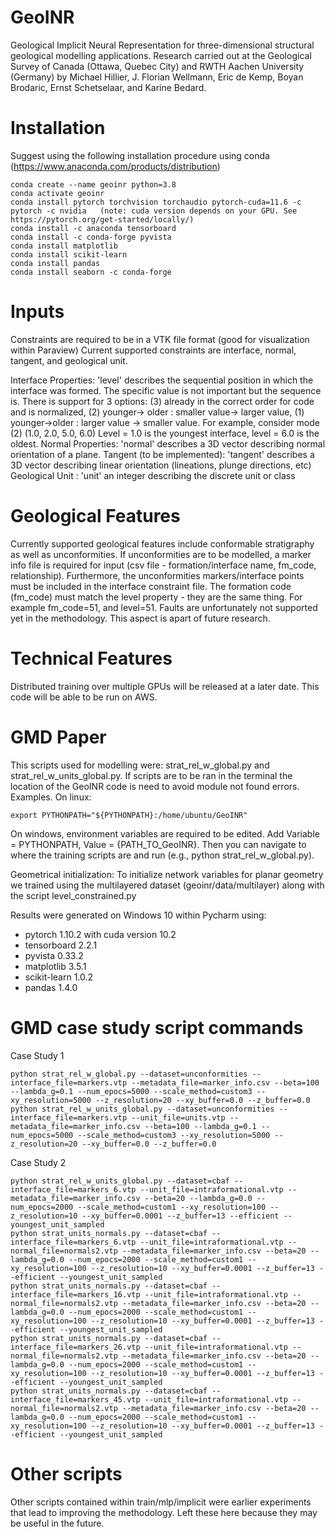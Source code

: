# GeoINR
Geological Implicit Neural Representation for three-dimensional structural geological modelling applications.
Research carried out at the Geological Survey of Canada (Ottawa, Quebec City) and RWTH Aachen University (Germany) by Michael Hillier, J. Florian Wellmann, Eric de Kemp, Boyan Brodaric, Ernst Schetselaar, and Karine Bedard.

# Installation
Suggest using the following installation procedure using conda (https://www.anaconda.com/products/distribution)
```
conda create --name geoinr python=3.8
conda activate geoinr
conda install pytorch torchvision torchaudio pytorch-cuda=11.6 -c pytorch -c nvidia   (note: cuda version depends on your GPU. See https://pytorch.org/get-started/locally/)
conda install -c anaconda tensorboard
conda install -c conda-forge pyvista
conda install matplotlib
conda install scikit-learn
conda install pandas
conda install seaborn -c conda-forge
```

# Inputs
Constraints are required to be in a VTK file format (good for visualization within Paraview)
Current supported constraints are interface, normal, tangent, and geological unit.

Interface Properties: 'level' describes the sequential position in which the interface was formed. The specific value is not important but the sequence is. There is support for 3 options: (3) already in the correct order for code and is normalized, (2) younger-> older : smaller value-> larger value, (1) younger->older : larger value -> smaller value. For example, consider mode (2) (1.0, 2.0, 5.0, 6.0) Level = 1.0 is the youngest interface, level = 6.0 is the oldest.
Normal Properties: 'normal' describes a 3D vector describing normal orientation of a plane.
Tangent (to be implemented): 'tangent' describes a 3D vector describing linear orientation (lineations, plunge directions, etc)
Geological Unit : 'unit' an integer describing the discrete unit or class 

# Geological Features
Currently supported geological features include conformable stratigraphy as well as unconformities. If unconformities are to be modelled, a marker info file is required for input (csv file - formation/interface name, fm_code, relationship). Furthermore, the unconformities markers/interface points must be included in the interface constraint file. The formation code (fm_code) must match the level property - they are the same thing. For example fm_code=51, and level=51.
Faults are unfortunately not supported yet in the methodology. This aspect is apart of future research.

# Technical Features
Distributed training over multiple GPUs will be released at a later date. This code will be able to be run on AWS.

# GMD Paper
This scripts used for modelling were: strat_rel_w_global.py and strat_rel_w_units_global.py.
If scripts are to be ran in the terminal the location of the GeoINR code is need to avoid module not found errors. 
Examples. On linux:
```
export PYTHONPATH="${PYTHONPATH}:/home/ubuntu/GeoINR"
```
On windows, environment variables are required to be edited. Add Variable = PYTHONPATH, Value = {PATH_TO_GeoINR}.
Then you can navigate to where the training scripts are and run (e.g., python strat_rel_w_global.py).

Geometrical initialization: To initialize network variables for planar geometry we trained using the multilayered dataset (geoinr/data/multilayer) along with the script level_constrained.py

Results were generated on Windows 10 within Pycharm using:

- pytorch 1.10.2 with cuda version 10.2
- tensorboard 2.2.1
- pyvista 0.33.2
- matplotlib 3.5.1
- scikit-learn 1.0.2
- pandas 1.4.0

# GMD case study script commands
Case Study 1
```
python strat_rel_w_global.py --dataset=unconformities --interface_file=markers.vtp --metadata_file=marker_info.csv --beta=100 --lambda_g=0.1 --num_epocs=5000 --scale_method=custom3 --xy_resolution=5000 --z_resolution=20 --xy_buffer=0.0 --z_buffer=0.0
python strat_rel_w_units_global.py --dataset=unconformities --interface_file=markers.vtp --unit_file=units.vtp --metadata_file=marker_info.csv --beta=100 --lambda_g=0.1 --num_epocs=5000 --scale_method=custom3 --xy_resolution=5000 --z_resolution=20 --xy_buffer=0.0 --z_buffer=0.0
```
Case Study 2
```
python strat_rel_w_units_global.py --dataset=cbaf --interface_file=markers_6.vtp --unit_file=intraformational.vtp --metadata_file=marker_info.csv --beta=20 --lambda_g=0.0 --num_epocs=2000 --scale_method=custom1 --xy_resolution=100 --z_resolution=10 --xy_buffer=0.0001 --z_buffer=13 --efficient --youngest_unit_sampled
python strat_units_normals.py --dataset=cbaf --interface_file=markers_6.vtp --unit_file=intraformational.vtp --normal_file=normals2.vtp --metadata_file=marker_info.csv --beta=20 --lambda_g=0.0 --num_epocs=2000 --scale_method=custom1 --xy_resolution=100 --z_resolution=10 --xy_buffer=0.0001 --z_buffer=13 --efficient --youngest_unit_sampled
python strat_units_normals.py --dataset=cbaf --interface_file=markers_16.vtp --unit_file=intraformational.vtp --normal_file=normals2.vtp --metadata_file=marker_info.csv --beta=20 --lambda_g=0.0 --num_epocs=2000 --scale_method=custom1 --xy_resolution=100 --z_resolution=10 --xy_buffer=0.0001 --z_buffer=13 --efficient --youngest_unit_sampled
python strat_units_normals.py --dataset=cbaf --interface_file=markers_26.vtp --unit_file=intraformational.vtp --normal_file=normals2.vtp --metadata_file=marker_info.csv --beta=20 --lambda_g=0.0 --num_epocs=2000 --scale_method=custom1 --xy_resolution=100 --z_resolution=10 --xy_buffer=0.0001 --z_buffer=13 --efficient --youngest_unit_sampled
python strat_units_normals.py --dataset=cbaf --interface_file=markers_45.vtp --unit_file=intraformational.vtp --normal_file=normals2.vtp --metadata_file=marker_info.csv --beta=20 --lambda_g=0.0 --num_epocs=2000 --scale_method=custom1 --xy_resolution=100 --z_resolution=10 --xy_buffer=0.0001 --z_buffer=13 --efficient --youngest_unit_sampled
```
# Other scripts
Other scripts contained within train/mlp/implicit were earlier experiments that lead to improving the methodology. Left these here because they may be useful in the future.